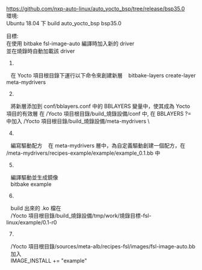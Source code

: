 https://github.com/nxp-auto-linux/auto_yocto_bsp/tree/release/bsp35.0  
環境:  
Ubuntu 18.04 下 build auto_yocto_bsp bsp35.0   
  
目標:  
在使用 bitbake fsl-image-auto 編譯時加入新的 driver  
並在燒錄時自動加載該 driver  

1.
&nbsp;&nbsp;&nbsp;在 Yocto 項目根目錄下運行以下命令來創建新層
&nbsp;&nbsp;&nbsp;bitbake-layers create-layer meta-mydrivers

2.
&nbsp;&nbsp;&nbsp;將新層添加到 conf/bblayers.conf 中的 BBLAYERS 變量中，使其成為 Yocto 項目的有效層
在 /Yocto 項目根目錄/build_燒錄設備/conf 中,
在 BBLAYERS ?= 中加入
/Yocto 項目根目錄/build_燒錄設備/meta-mydrivers \

4.
&nbsp;&nbsp;&nbsp;編寫驅動配方
&nbsp;&nbsp;&nbsp;在 meta-mydrivers 層中，為自定義驅動創建一個配方，在 /meta-mydrivers/recipes-example/example/example_0.1.bb 中  

5.
&nbsp;&nbsp;&nbsp;編譯驅動並生成鏡像  
&nbsp;&nbsp;&nbsp;bitbake example

6.
&nbsp;&nbsp;&nbsp;build 出來的 .ko 檔在  
&nbsp;&nbsp;&nbsp;/Yocto 項目根目錄/build_燒錄設備/tmp/work/燒錄目標-fsl-linux/example/0.1-r0

7.
&nbsp;&nbsp;&nbsp;/Yocto 項目根目錄/sources/meta-alb/recipes-fsl/images/fsl-image-auto.bb  
&nbsp;&nbsp;&nbsp;加入  
&nbsp;&nbsp;&nbsp;IMAGE_INSTALL += "example"

